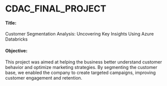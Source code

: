 # CDAC_FINAL_PROJECT

 #### Title: 
   Customer Segmentation Analysis: Uncovering Key Insights Using Azure Databricks
 #### Objective:
 This project was aimed at helping the business better understand customer behavior and optimize marketing strategies. By segmenting the customer base, we enabled the company to create targeted campaigns, improving customer engagement and retention.
